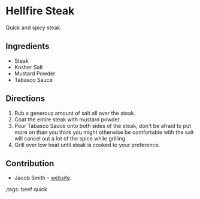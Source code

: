 # Hellfire Steak

Quick and spicy steak.

## Ingredients

- Steak
- Kosher Salt
- Mustard Powder
- Tabasco Sauce

## Directions

1. Rub a generous amount of salt all over the steak.
2. Coat the entire steak with mustard powder.
3. Pour Tabasco Sauce onto both sides of the steak, don't be afraid to put more
   on than you think you might otherwise be comfortable with the salt will
   cancel out a lot of the spice while grilling.
4. Grill over low heat until steak is cooked to your preference.

## Contribution

- Jacob Smith - [website](https://jacobwsmith.xyz).

;tags: beef quick
